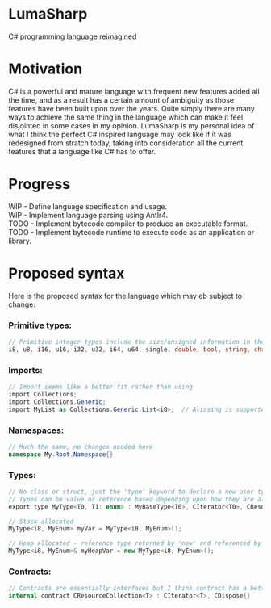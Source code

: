# LumaSharp
C# programming language reimagined

# Motivation
C# is a powerful and mature language with frequent new features added all the time, and as a result has a certain amount of ambiguity as those features have been built upon over the years. Quite simply there are many ways to achieve the same thing in the language which can make it feel disjointed in some cases in my opinion. LumaSharp is my personal idea of what I think the perfect C# inspired language may look like if it was redesigned from stratch today, taking into consideration all the current features that a language like C# has to offer.

# Progress
WIP - Define language specification and usage.  
WIP - Implement language parsing using Antlr4.  
TODO - Implement bytecode compiler to produce an executable format.  
TODO - Implement bytecode runtime to execute code as an application or library.  

# Proposed syntax
Here is the proposed syntax for the language which may eb subject to change:

### Primitive types:
```cs
// Primitive integer types include the size/unsigned information in the name to easily understand how it is represented in memory
i8, u8, i16, u16, i32, u32, i64, u64, single, double, bool, string, char
```

### Imports:
```cs
// Import seems like a better fit rather than using
import Collections;
import Collections.Generic;
import MyList as Collections.Generic.List<i8>;  // Aliasing is supported
```

### Namespaces:
```cs
// Much the same, no changes needed here
namespace My.Root.Namespace{}
```
### Types:
```cs
// No class or struct, just the 'type' keyword to declare a new user type with support for generics, inheritance, and multiple contract implementation.
// Types can be value or reference based depending upon how they are allocated
export type MyType<T0, T1: enum> : MyBaseType<T0>, CIterator<T0>, CResource{}

// Stack allocated
MyType<i8, MyEnum> myVar = MyType<i8, MyEnum>();

// Heap allocated - reference type returned by 'new' and referenced by '&'
MyType<i8, MyEnum>& myHeapVar = new MyType<i8, MyEnum>();
```

### Contracts:
```cs
// Contracts are essentially interfaces but I think contract has a better meaning in such a case
internal contract CResourceCollection<T> : CIterator<T>, CDispose{}
```
